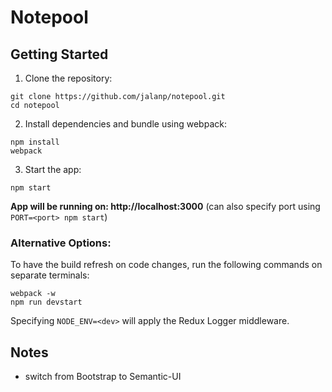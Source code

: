 # Notepool

## Getting Started
1. Clone the repository:
```
git clone https://github.com/jalanp/notepool.git
cd notepool
```
2. Install dependencies and bundle using webpack:
```
npm install
webpack
```
3. Start the app:
```
npm start
```
**App will be running on: http://localhost:3000** (can also specify port using ```PORT=<port> npm start```)

### Alternative Options:

To have the build refresh on code changes, run the following commands on separate terminals:
```
webpack -w
npm run devstart
```
Specifying ```NODE_ENV=<dev>``` will apply the Redux Logger middleware.

## Notes
+ switch from Bootstrap to Semantic-UI
